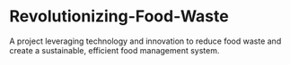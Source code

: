 # Revolutionizing-Food-Waste
A project leveraging technology and innovation to reduce food waste and create a sustainable, efficient food management system.
